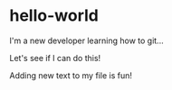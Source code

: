 # hello-world

I'm a new developer learning how to git...

Let's see if I can do this!

Adding new text to my file is fun!